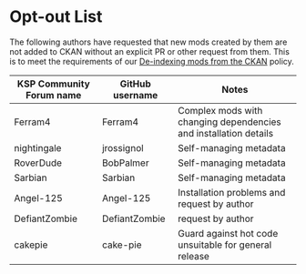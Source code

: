 # Opt-out List

The following authors have requested that new mods created by them are not added to CKAN without an explicit PR or other request from them. This is to meet the requirements of our [De-indexing mods from the CKAN](de-indexing.md) policy.

KSP Community Forum name | GitHub username | Notes
-----------|------------|--------------------------
Ferram4 | Ferram4 | Complex mods with changing dependencies and installation details
nightingale | jrossignol | Self-managing metadata
RoverDude | BobPalmer | Self-managing metadata
Sarbian | Sarbian | Self-managing metadata
Angel-125 | Angel-125 | Installation problems and request by author
DefiantZombie | DefiantZombie | request by author
cakepie | cake-pie | Guard against hot code unsuitable for general release 
